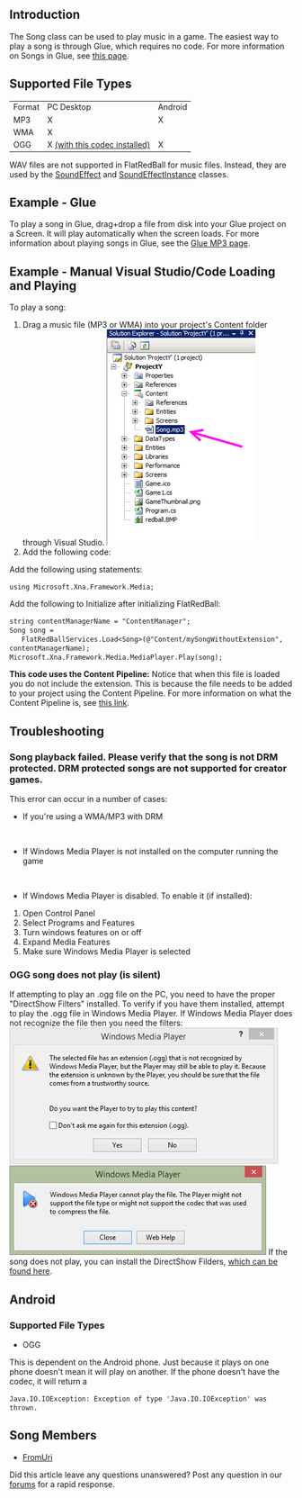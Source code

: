 ## Introduction

The Song class can be used to play music in a game. The easiest way to play a song is through Glue, which requires no code. For more information on Songs in Glue, see [this page](/frb/docs/index.php?title=Glue:How_To:Play_Songs "Glue:How To:Play Songs").

## Supported File Types

|        |                                                                       |         |
|--------|-----------------------------------------------------------------------|---------|
| Format | PC Desktop                                                            | Android |
| MP3    | X                                                                     | X       |
| WMA    | X                                                                     |         |
| OGG    | X [(with this codec installed)](http://www.vorbis.com/setup_windows/) | X       |

WAV files are not supported in FlatRedBall for music files. Instead, they are used by the [SoundEffect](/frb/docs/index.php?title=Microsoft.Xna.Framework.Audio.SoundEffect "Microsoft.Xna.Framework.Audio.SoundEffect") and [SoundEffectInstance](/frb/docs/index.php?title=Microsoft.Xna.Framework.Audio.SoundEffectInstance "Microsoft.Xna.Framework.Audio.SoundEffectInstance") classes.

## Example - Glue

To play a song in Glue, drag+drop a file from disk into your Glue project on a Screen. It will play automatically when the screen loads. For more information about playing songs in Glue, see the [Glue MP3 page](/documentation/tools/glue-reference/files/glue-reference-mp3-file-mp3.md).

## Example - Manual Visual Studio/Code Loading and Playing

To play a song:

1.  Drag a music file (MP3 or WMA) into your project's Content folder through Visual Studio. ![SongInContentProject.png](/media/migrated_media-SongInContentProject.png)
2.  Add the following code:

Add the following using statements:

    using Microsoft.Xna.Framework.Media;

Add the following to Initialize after initializing FlatRedBall:

    string contentManagerName = "ContentManager";
    Song song = 
       FlatRedBallServices.Load<Song>(@"Content/mySongWithoutExtension", contentManagerName);
    Microsoft.Xna.Framework.Media.MediaPlayer.Play(song);

**This code uses the Content Pipeline:** Notice that when this file is loaded you do not include the extension. This is because the file needs to be added to your project using the Content Pipeline. For more information on what the Content Pipeline is, see [this link](/frb/docs/index.php?title=Tutorials:Adding_files_to_your_project "Tutorials:Adding files to your project").

## Troubleshooting

### Song playback failed. Please verify that the song is not DRM protected. DRM protected songs are not supported for creator games.

This error can occur in a number of cases:

-   If you're using a WMA/MP3 with DRM

&nbsp;

-   If Windows Media Player is not installed on the computer running the game

&nbsp;

-   If Windows Media Player is disabled. To enable it (if installed):

1.  Open Control Panel
2.  Select Programs and Features
3.  Turn windows features on or off
4.  Expand Media Features
5.  Make sure Windows Media Player is selected

### OGG song does not play (is silent)

If attempting to play an .ogg file on the PC, you need to have the proper "DirectShow Filters" installed. To verify if you have them installed, attempt to play the .ogg file in Windows Media Player. If Windows Media Player does not recognize the file then you need the filters: ![OggError1.png](/media/migrated_media-OggError1.png) ![OggError2.png](/media/migrated_media-OggError2.png) If the song does not play, you can install the DirectShow Filders, [which can be found here](http://www.vorbis.com/setup_windows/).

## Android

### Supported File Types

-   OGG

This is dependent on the Android phone. Just because it plays on one phone doesn't mean it will play on another. If the phone doesn't have the codec, it will return a

    Java.IO.IOException: Exception of type 'Java.IO.IOException' was thrown.

## Song Members

-   [FromUri](/frb/docs/index.php?title=Microsoft.Xna.Framework.Media.Song.FromUri "Microsoft.Xna.Framework.Media.Song.FromUri")

Did this article leave any questions unanswered? Post any question in our [forums](/frb/forum.md) for a rapid response.
